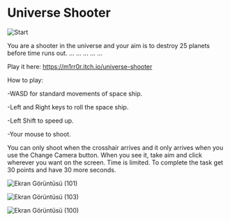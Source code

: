 # Universe Shooter


![Start](https://user-images.githubusercontent.com/88732917/175809825-669a9137-6388-4a42-9802-9c7383322b0b.png)



You are a shooter in the universe and your aim is to destroy 25 planets before time runs out.
...
...
...
...
...




Play it here: https://m1rr0r.itch.io/universe-shooter

How to play:

-WASD for standard movements of space ship.

-Left and Right keys to roll the space ship.

-Left Shift to speed up.

-Your mouse to shoot.


You can only shoot when the crosshair arrives and it only arrives when you use the Change Camera button. When you see it, take aim and click wherever you want on the screen.
Time is limited. To complete the task get 30 points and have 30 more seconds.


![Ekran Görüntüsü (101)](https://user-images.githubusercontent.com/88732917/175809726-c1fd4452-a326-4926-aa9d-ab9bb25f5a2e.png)



![Ekran Görüntüsü (103)](https://user-images.githubusercontent.com/88732917/175809747-a38c7759-676b-4800-a732-413fe708f289.png)



![Ekran Görüntüsü (100)](https://user-images.githubusercontent.com/88732917/175809799-631f07ee-be54-4b15-8c74-96fd6c8d4a3b.png)
